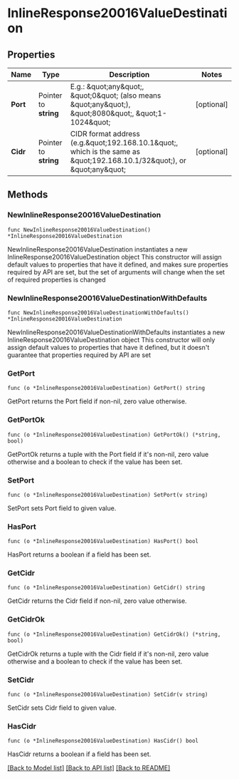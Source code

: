 # InlineResponse20016ValueDestination

## Properties

Name | Type | Description | Notes
------------ | ------------- | ------------- | -------------
**Port** | Pointer to **string** | E.g.: \&quot;any\&quot;, \&quot;0\&quot; (also means \&quot;any\&quot;), \&quot;8080\&quot;, \&quot;1-1024\&quot; | [optional] 
**Cidr** | Pointer to **string** | CIDR format address (e.g.\&quot;192.168.10.1\&quot;, which is the same as \&quot;192.168.10.1/32\&quot;), or \&quot;any\&quot; | [optional] 

## Methods

### NewInlineResponse20016ValueDestination

`func NewInlineResponse20016ValueDestination() *InlineResponse20016ValueDestination`

NewInlineResponse20016ValueDestination instantiates a new InlineResponse20016ValueDestination object
This constructor will assign default values to properties that have it defined,
and makes sure properties required by API are set, but the set of arguments
will change when the set of required properties is changed

### NewInlineResponse20016ValueDestinationWithDefaults

`func NewInlineResponse20016ValueDestinationWithDefaults() *InlineResponse20016ValueDestination`

NewInlineResponse20016ValueDestinationWithDefaults instantiates a new InlineResponse20016ValueDestination object
This constructor will only assign default values to properties that have it defined,
but it doesn't guarantee that properties required by API are set

### GetPort

`func (o *InlineResponse20016ValueDestination) GetPort() string`

GetPort returns the Port field if non-nil, zero value otherwise.

### GetPortOk

`func (o *InlineResponse20016ValueDestination) GetPortOk() (*string, bool)`

GetPortOk returns a tuple with the Port field if it's non-nil, zero value otherwise
and a boolean to check if the value has been set.

### SetPort

`func (o *InlineResponse20016ValueDestination) SetPort(v string)`

SetPort sets Port field to given value.

### HasPort

`func (o *InlineResponse20016ValueDestination) HasPort() bool`

HasPort returns a boolean if a field has been set.

### GetCidr

`func (o *InlineResponse20016ValueDestination) GetCidr() string`

GetCidr returns the Cidr field if non-nil, zero value otherwise.

### GetCidrOk

`func (o *InlineResponse20016ValueDestination) GetCidrOk() (*string, bool)`

GetCidrOk returns a tuple with the Cidr field if it's non-nil, zero value otherwise
and a boolean to check if the value has been set.

### SetCidr

`func (o *InlineResponse20016ValueDestination) SetCidr(v string)`

SetCidr sets Cidr field to given value.

### HasCidr

`func (o *InlineResponse20016ValueDestination) HasCidr() bool`

HasCidr returns a boolean if a field has been set.


[[Back to Model list]](../README.md#documentation-for-models) [[Back to API list]](../README.md#documentation-for-api-endpoints) [[Back to README]](../README.md)


